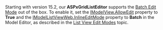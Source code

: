 Starting with version 15.2, our **ASPxGridListEditor** supports the [Batch Edit Mode](https://docs.devexpress.com/AspNet/16443/components/grid-view/concepts/edit-data/batch-edit-mode) out of the box. To enable it, set the [IModelView.AllowEdit](https://docs.devexpress.com/eXpressAppFramework/DevExpress.ExpressApp.Model.IModelView.AllowEdit) property to **True** and the [IModelListViewWeb.InlineEditMode](https://docs.devexpress.com/eXpressAppFramework/DevExpress.ExpressApp.Web.SystemModule.IModelListViewWeb.InlineEditMode) property to **Batch** in the Model Editor, as described in the [List View Edit Modes](https://docs.devexpress.com/eXpressAppFramework/113249/ui-construction/views/list-view-edit-modes) topic.
